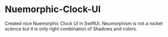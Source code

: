 # Nuemorphic-Clock-UI
Created nice Nuemorphic Clock UI in SwiftUI.
Neumorphism is not a rocket science but it is only right combination of Shadows and colors. 
